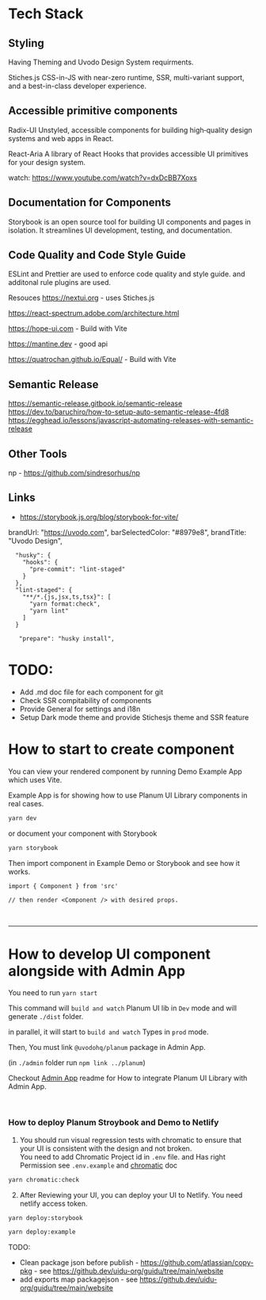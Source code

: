 # Tech Stack

## Styling

Having Theming and Uvodo Design System requirments.

Stiches.js CSS-in-JS with near-zero runtime, SSR, multi-variant support, and a best-in-class developer experience.

## Accessible primitive components

Radix-UI Unstyled, accessible components for building high‑quality design systems and web apps in React.

React-Aria A library of React Hooks that provides accessible UI primitives for your design system.

watch: https://www.youtube.com/watch?v=dxDcBB7Xoxs

## Documentation for Components

Storybook is an open source tool for building UI components and pages in isolation. It streamlines UI development, testing, and documentation.

## Code Quality and Code Style Guide

ESLint and Prettier are used to enforce code quality and style guide. and additonal rule plugins are used.

Resouces
https://nextui.org - uses Stiches.js

https://react-spectrum.adobe.com/architecture.html

https://hope-ui.com - Build with Vite

https://mantine.dev - good api

https://quatrochan.github.io/Equal/ - Build with Vite

## Semantic Release

https://semantic-release.gitbook.io/semantic-release
https://dev.to/baruchiro/how-to-setup-auto-semantic-release-4fd8
https://egghead.io/lessons/javascript-automating-releases-with-semantic-release

## Other Tools

np - https://github.com/sindresorhus/np

## Links

- https://storybook.js.org/blog/storybook-for-vite/

brandUrl: "https://uvodo.com",
barSelectedColor: "#8979e8",
brandTitle: "Uvodo Design",

```
  "husky": {
    "hooks": {
      "pre-commit": "lint-staged"
    }
  },
  "lint-staged": {
    "**/*.{js,jsx,ts,tsx}": [
      "yarn format:check",
      "yarn lint"
    ]
  }

   "prepare": "husky install",
```

# TODO:

- Add .md doc file for each component for git
- Check SSR compitability of components
- Provide General <UvodoProvider /> for settings and i18n
- Setup Dark mode theme and provide Stichesjs theme and SSR feature

# How to start to create component

You can view your rendered component by running Demo Example App which uses Vite.

Example App is for showing how to use Planum UI Library components in real cases.

```sh
yarn dev
```

or document your component with Storybook

```sh
yarn storybook
```

Then import component in Example Demo or Storybook and see how it works.

```tsx
import { Component } from 'src'

// then render <Component /> with desired props.
```

&nbsp;

---

# How to develop UI component alongside with Admin App

You need to run `yarn start`

This command will `build and watch` Planum UI lib in `Dev` mode and will generate `./dist` folder.

in parallel, it will start to `build and watch` Types in `prod` mode.

Then, You must link `@uvodohq/planum` package in Admin App.

(in `./admin` folder run `npm link ../planum`)

Checkout [Admin App](https://gitlab.com/uvodo/admin-web-app/-/tree/dev) readme for How to integrate Planum UI Library with Admin App.

&nbsp;

### How to deploy Planum Stroybook and Demo to Netlify

1. You should run visual regression tests with chromatic to ensure that your UI is consistent with the design and not broken.  
   You need to add Chromatic Project id in `.env` file. and Has right Permission
   see `.env.example` and [chromatic](https://www.chromatic.com/docs/) doc

```sh
yarn chromatic:check
```

2. After Reviewing your UI, you can deploy your UI to Netlify.
   You need netlify access token.

```sh
yarn deploy:storybook
```

```sh
yarn deploy:example
```

TODO:

- Clean package json before publish - https://github.com/atlassian/copy-pkg - see https://github.dev/uidu-org/guidu/tree/main/website
- add exports map packagejson - see https://github.dev/uidu-org/guidu/tree/main/website
